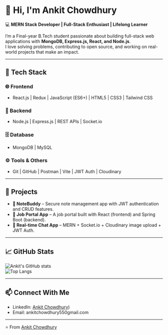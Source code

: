 # 👋 Hi, I'm Ankit Chowdhury  

💻 **MERN Stack Developer | Full-Stack Enthusiast | Lifelong Learner**  

I’m a Final-year B.Tech student passionate about building full-stack web applications with **MongoDB, Express.js, React, and Node.js**.  
I love solving problems, contributing to open source, and working on real-world projects that make an impact.  

---

## 🚀 Tech Stack  

### 🌐 Frontend  
- React.js | Redux | JavaScript (ES6+) | HTML5 | CSS3 | Tailwind CSS  

### 🔧 Backend  
- Node.js | Express.js | REST APIs | Socket.io  

### 🗄️ Database  
- MongoDB | MySQL  

### ⚙️ Tools & Others  
- Git | GitHub | Postman | Vite | JWT Auth | Cloudinary  

---

## 📌 Projects  

- **📝 NoteBuddy** – Secure note management app with JWT authentication and CRUD features.  
- **💼 Job Portal App** – A job portal built with React (frontend) and Spring Boot (backend).    
- **💬 Real-time Chat App** – MERN + Socket.io + Cloudinary image upload + JWT Auth.  




---

## 📈 GitHub Stats  

![Ankit's GitHub stats](https://github-readme-stats.vercel.app/api?username=AnkitChowdhury30&show_icons=true&theme=radical)  
![Top Langs](https://github-readme-stats.vercel.app/api/top-langs/?username=AnkitChowdhury30&layout=compact&theme=radical)  

---

## 📫 Connect With Me  

- LinkedIn: [Ankit Chowdhury](https://www.linkedin.com/in/ankit-chowdhury-aec/))  
- Email: ankitchowdhury550gmail.com 

---

⭐️ From [Ankit Chowdhury](https://github.com/Ankitchowdhury30)  
